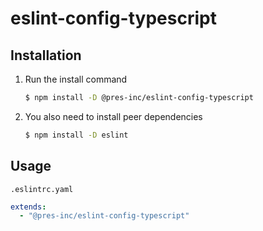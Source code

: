 # eslint-config-typescript

## Installation

1. Run the install command
   ```bash
   $ npm install -D @pres-inc/eslint-config-typescript
   ```
2. You also need to install peer dependencies
   ```bash
   $ npm install -D eslint
   ```

## Usage

`.eslintrc.yaml`

```yaml
extends:
  - "@pres-inc/eslint-config-typescript"
```
